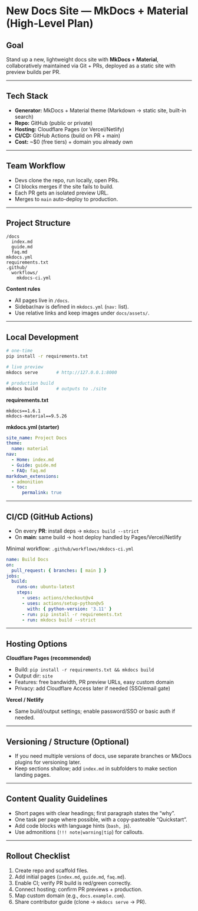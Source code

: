 
# New Docs Site — MkDocs + Material (High-Level Plan)

## Goal
Stand up a new, lightweight docs site with **MkDocs + Material**, collaboratively maintained via Git + PRs, deployed as a static site with preview builds per PR.

---

## Tech Stack
- **Generator:** MkDocs + Material theme (Markdown → static site, built-in search)
- **Repo:** GitHub (public or private)
- **Hosting:** Cloudflare Pages (or Vercel/Netlify)
- **CI/CD:** GitHub Actions (build on PR + main)
- **Cost:** ~$0 (free tiers) + domain you already own

---

## Team Workflow
- Devs clone the repo, run locally, open PRs.
- CI blocks merges if the site fails to build.
- Each PR gets an isolated preview URL.
- Merges to `main` auto-deploy to production.

---

## Project Structure
```
/docs
  index.md
  guide.md
  faq.md
mkdocs.yml
requirements.txt
.github/
  workflows/
    mkdocs-ci.yml
```

**Content rules**
- All pages live in `/docs`.
- Sidebar/nav is defined in `mkdocs.yml` (`nav:` list).
- Use relative links and keep images under `docs/assets/`.

---

## Local Development
```bash
# one-time
pip install -r requirements.txt

# live preview
mkdocs serve       # http://127.0.0.1:8000

# production build
mkdocs build       # outputs to ./site
```

**requirements.txt**
```
mkdocs==1.6.1
mkdocs-material==9.5.26
```

**mkdocs.yml (starter)**
```yaml
site_name: Project Docs
theme:
  name: material
nav:
  - Home: index.md
  - Guide: guide.md
  - FAQ: faq.md
markdown_extensions:
  - admonition
  - toc:
      permalink: true
```

---

## CI/CD (GitHub Actions)
- On every **PR**: install deps → `mkdocs build --strict`
- On **main**: same build → host deploy handled by Pages/Vercel/Netlify

Minimal workflow: `.github/workflows/mkdocs-ci.yml`
```yaml
name: Build Docs
on:
  pull_request: { branches: [ main ] }
jobs:
  build:
    runs-on: ubuntu-latest
    steps:
      - uses: actions/checkout@v4
      - uses: actions/setup-python@v5
        with: { python-version: '3.11' }
      - run: pip install -r requirements.txt
      - run: mkdocs build --strict
```

---

## Hosting Options
**Cloudflare Pages (recommended)**
- Build: `pip install -r requirements.txt && mkdocs build`
- Output dir: `site`
- Features: free bandwidth, PR preview URLs, easy custom domain
- Privacy: add Cloudflare Access later if needed (SSO/email gate)

**Vercel / Netlify**
- Same build/output settings; enable password/SSO or basic auth if needed.

---

## Versioning / Structure (Optional)
- If you need multiple versions of docs, use separate branches or MkDocs plugins for versioning later.
- Keep sections shallow; add `index.md` in subfolders to make section landing pages.

---

## Content Quality Guidelines
- Short pages with clear headings; first paragraph states the “why”.
- One task per page where possible, with a copy-pasteable “Quickstart”.
- Add code blocks with language hints (```bash, ```js).
- Use admonitions (`!!! note|warning|tip`) for callouts.

---

## Rollout Checklist
1. Create repo and scaffold files.
2. Add initial pages (`index.md`, `guide.md`, `faq.md`).
3. Enable CI; verify PR build is red/green correctly.
4. Connect hosting; confirm PR previews + production.
5. Map custom domain (e.g., `docs.example.com`).
6. Share contributor guide (clone → `mkdocs serve` → PR).
